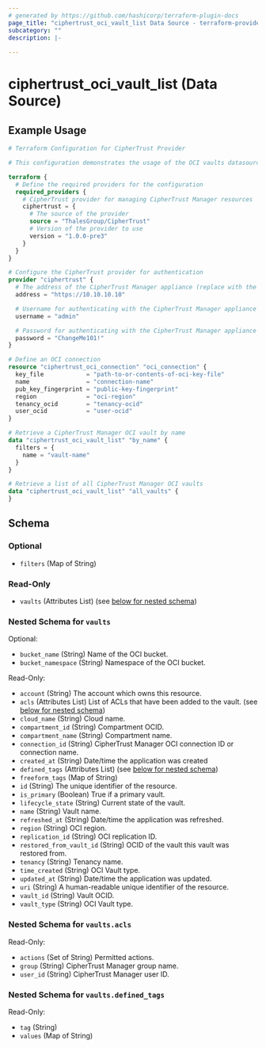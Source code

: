 ```yaml
---
# generated by https://github.com/hashicorp/terraform-plugin-docs
page_title: "ciphertrust_oci_vault_list Data Source - terraform-provider-ciphertrust"
subcategory: ""
description: |-
  
---
```


# ciphertrust_oci_vault_list (Data Source)



## Example Usage

```terraform
# Terraform Configuration for CipherTrust Provider

# This configuration demonstrates the usage of the OCI vaults datasource

terraform {
  # Define the required providers for the configuration
  required_providers {
    # CipherTrust provider for managing CipherTrust Manager resources
    ciphertrust = {
      # The source of the provider
      source = "ThalesGroup/CipherTrust"
      # Version of the provider to use
      version = "1.0.0-pre3"
    }
  }
}

# Configure the CipherTrust provider for authentication
provider "ciphertrust" {
  # The address of the CipherTrust Manager appliance (replace with the actual address)
  address = "https://10.10.10.10"

  # Username for authenticating with the CipherTrust Manager appliance
  username = "admin"

  # Password for authenticating with the CipherTrust Manager appliance
  password = "ChangeMe101!"
}

# Define an OCI connection
resource "ciphertrust_oci_connection" "oci_connection" {
  key_file            = "path-to-or-contents-of-oci-key-file"
  name                = "connection-name"
  pub_key_fingerprint = "public-key-fingerprint"
  region              = "oci-region"
  tenancy_ocid        = "tenancy-ocid"
  user_ocid           = "user-ocid"
}

# Retrieve a CipherTrust Manager OCI vault by name
data "ciphertrust_oci_vault_list" "by_name" {
  filters = {
    name = "vault-name"
  }
}

# Retrieve a list of all CipherTrust Manager OCI vaults
data "ciphertrust_oci_vault_list" "all_vaults" {
}
```

<!-- schema generated by tfplugindocs -->
## Schema

### Optional

- `filters` (Map of String)

### Read-Only

- `vaults` (Attributes List) (see [below for nested schema](#nestedatt--vaults))

<a id="nestedatt--vaults"></a>
### Nested Schema for `vaults`

Optional:

- `bucket_name` (String) Name of the OCI bucket.
- `bucket_namespace` (String) Namespace of the OCI bucket.

Read-Only:

- `account` (String) The account which owns this resource.
- `acls` (Attributes List) List of ACLs that have been added to the vault. (see [below for nested schema](#nestedatt--vaults--acls))
- `cloud_name` (String) Cloud name.
- `compartment_id` (String) Compartment OCID.
- `compartment_name` (String) Compartment name.
- `connection_id` (String) CipherTrust Manager OCI connection ID or connection name.
- `created_at` (String) Date/time the application was created
- `defined_tags` (Attributes List) (see [below for nested schema](#nestedatt--vaults--defined_tags))
- `freeform_tags` (Map of String)
- `id` (String) The unique identifier of the resource.
- `is_primary` (Boolean) True if a primary vault.
- `lifecycle_state` (String) Current state of the vault.
- `name` (String) Vault name.
- `refreshed_at` (String) Date/time the application was refreshed.
- `region` (String) OCI region.
- `replication_id` (String) OCI replication ID.
- `restored_from_vault_id` (String) OCID of the vault this vault was restored from.
- `tenancy` (String) Tenancy name.
- `time_created` (String) OCI Vault type.
- `updated_at` (String) Date/time the application was updated.
- `uri` (String) A human-readable unique identifier of the resource.
- `vault_id` (String) Vault OCID.
- `vault_type` (String) OCI Vault type.

<a id="nestedatt--vaults--acls"></a>
### Nested Schema for `vaults.acls`

Read-Only:

- `actions` (Set of String) Permitted actions.
- `group` (String) CipherTrust Manager group name.
- `user_id` (String) CipherTrust Manager user ID.


<a id="nestedatt--vaults--defined_tags"></a>
### Nested Schema for `vaults.defined_tags`

Read-Only:

- `tag` (String)
- `values` (Map of String)
